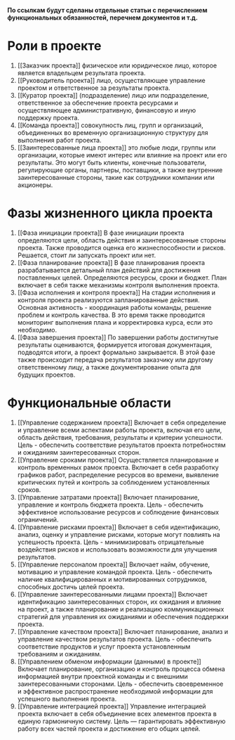 **По ссылкам будут сделаны отдельные статьи с перечислением функциональных обязанностей, перечнем документов и т.д.**
# Роли в проекте
1. [[Заказчик проекта]]
	физическое или юридическое лицо, которое является владельцем результата проекта.
2. [[Руководитель проекта]] 
	   лицо, осуществляющее управление проектом и ответственное за результаты проекта.
3. [[Куратор проекта]] (подразделение)
	лицо или подразделение, ответственное за обеспечение проекта ресурсами и осуществляющее административную, финансовую и иную поддержку проекта.
4. [[Команда проекта]]
	совокупность лиц, групп и организаций, объединенных во временную организационную структуру для выполнения работ проекта.
5. [[Заинтересованные лица проекта]]
	это любые люди, группы или организации, которые имеют интерес или влияние на проект или его результаты. Это могут быть клиенты, конечные пользователи, регулирующие органы, партнеры, поставщики, а также внутренние заинтересованные стороны, такие как сотрудники компании или акционеры.
# Фазы жизненного цикла проекта
1. [[Фаза инициации проекта]]
	В фазе инициации проекта определяются цели, область действия и заинтересованные стороны проекта. Также проводится оценка его жизнеспособности и рисков. Решается, стоит ли запускать проект или нет.
2. [[Фаза планирование проекта]]
	В фазе планирования проекта разрабатывается детальный план действий для достижения поставленных целей. Определяются ресурсы, сроки и бюджет. План включает в себя также механизмы контроля выполнения проекта.
3. [[Фаза исполнения и контроля проекта]]
	На стадии исполнения и контроля проекта реализуются запланированные действия. Основная активность - координация работы команды, решение проблем и контроль качества. В это время также проводится мониторинг выполнения плана и корректировка курса, если это необходимо.
4. [[Фаза завершения проекта]]
	По завершении работы достигнутые результаты оцениваются, формируется итоговая документация, подводятся итоги, а проект формально закрывается. В этой фазе также происходит передача результатов заказчику или другому ответственному лицу, а также документирование опыта для будущих проектов.
# Функциональные области
1. [[Управление содержанием проекта]]
	Включает в себя определение и управление всеми аспектами работы проекта, включая его цели, область действия, требования, результаты и критерии успешности. Цель - обеспечить соответствие результатов проекта потребностям и ожиданиям заинтересованных сторон.
2. [[Управление сроками проекта]]
	Осуществляется планирование и контроль временных рамок проекта. Включает в себя разработку графиков работ, распределение ресурсов во времени, выявление критических путей и контроль за соблюдением установленных сроков.
3. [[Управление затратами проекта]]
	Включает планирование, управление и контроль бюджета проекта. Цель - обеспечить эффективное использование ресурсов и соблюдение финансовых ограничений.
4. [[Управление рисками проекта]]
	Включает в себя идентификацию, анализ, оценку и управление рисками, которые могут повлиять на успешность проекта. Цель - минимизировать отрицательные воздействия рисков и использовать возможности для улучшения результатов.
5. [[Управление персоналом проекта]]
	Включает найм, обучение, мотивацию и управление командой проекта. Цель - обеспечить наличие квалифицированных и мотивированных сотрудников, способных достичь целей проекта.
6. [[Управление заинтересованными лицами проекта]]
	Включает идентификацию заинтересованных сторон, их ожидания и влияние на проект, а также планирование и реализацию коммуникационных стратегий для управления их ожиданиями и обеспечения поддержки проекта.
7. [[Управление качеством проекта]]
	Включает планирование, анализ и управление качеством результатов проекта. Цель - обеспечить соответствие продуктов и услуг проекта установленным требованиям и ожиданиям.
8. [[Управлением обменом информации (данными) в проекте]]
	Включает планирование, организацию и контроль процесса обмена информацией внутри проектной команды и с внешними заинтересованными сторонами. Цель - обеспечить своевременное и эффективное распространение необходимой информации для успешного выполнения проекта.
9. [[Управление интеграцией проекта]]
	Управление интеграцией проекта включает в себя объединение всех элементов проекта в единую гармоничную систему. Цель — гарантировать эффективную работу всех частей проекта и достижение его общих целей.